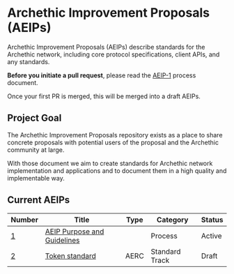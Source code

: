 # Archethic Improvement Proposals (AEIPs)

Archethic Improvement Proposals (AEIPs) describe standards for the Archethic network, including core protocol specifications, client APIs, and any standards. 

**Before you initiate a pull request**, please read the [AEIP-1](AEIP-1.md) process document.

Once your first PR is merged, this will be merged into a draft AEIPs. 

## Project Goal

The Archethic Improvement Proposals repository exists as a place to share concrete proposals with potential users of the proposal and the Archethic community at large.

With those document we aim to create standards for Archethic network implementation and applications and to document them in a high quality and implementable way.

## Current AEIPs

| Number | Title | Type | Category | Status |  
|-|-|-|-|-|
| [1](https://github.com/archethic-foundation/aeip/blob/main/AEIP-1.md) |  [AEIP Purpose and Guidelines](https://github.com/archethic-foundation/aeip/blob/main/AEIP-1.md) | | Process | Active | 
| [2](https://github.com/archethic-foundation/aeip/blob/main/AEIP-2.md) |  [Token standard](https://github.com/archethic-foundation/aeip/blob/main/AEIP-2.md) | AERC | Standard Track | Draft | 


